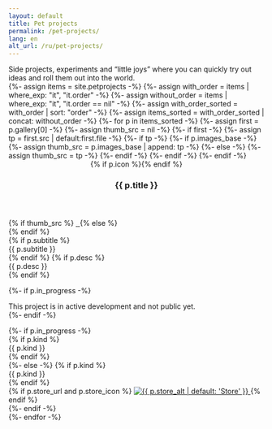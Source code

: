 ```yaml
---
layout: default
title: Pet projects
permalink: /pet-projects/
lang: en
alt_url: /ru/pet-projects/
---
```


<div class="pet-meta">
  <div class="case-summary2">
    Side projects, experiments and&nbsp;&ldquo;little joys&rdquo; where you&nbsp;can quickly try&nbsp;out ideas and&nbsp;roll them out into&nbsp;the&nbsp;world.
  </div>
</div>
<div class="pp-grid">
  {%- assign items = site.petprojects -%}
  {%- assign with_order = items | where_exp: "it", "it.order" -%}
  {%- assign without_order = items | where_exp: "it", "it.order == nil" -%}
  {%- assign with_order_sorted = with_order | sort: "order" -%}
  {%- assign items_sorted = with_order_sorted | concat: without_order -%}
  {%- for p in items_sorted -%}
    {%- assign first = p.gallery[0] -%}
    {%- assign thumb_src = nil -%}
    {%- if first -%}
      {%- assign tp = first.src | default:first.file -%}
      {%- if tp -%}
        {%- if p.images_base -%}
          {%- assign thumb_src = p.images_base | append: tp -%}
        {%- else -%}
          {%- assign thumb_src = tp -%}
        {%- endif -%}
      {%- endif -%}
    {%- endif -%}
    <article class="pp-card">
      <header class="pp-header">
        {% if p.icon %}<img class="pp-icon" src="{{ site.baseurl }}{{ p.icon }}" alt="">{% endif %}
        <h3 class="pp-title">{{ p.title }}</h3>
      </header>
      <div class="pp-body">
        <div class="pp-media">
  {% if thumb_src %}
    <a class="pp-media-link" href="javascript:void(0)" onclick="openPetGallery({{ forloop.index0 }}, 0)" aria-label="Open gallery">
      <img class="lazy-img" decoding="async" data-src="{{ site.baseurl }}{{ thumb_src }}" alt="">
      <noscript><img src="{{ site.baseurl }}{{ thumb_src }}" alt=""></noscript>
    </a>
{% else %}
  <div class="pp-media pp-media--ph">
    <div class="pp-media-ph" aria-hidden="true">
      <img class="pp-media-ph-ico" src="{{ site.baseurl }}/ui/icon_image_off.svg" alt="" loading="eager">
    </div>
  </div>
{% endif %}
</div>
        <div class="pp-side">
          <div class="pp-text">
  {% if p.subtitle %}<div class="pp-subtitle">{{ p.subtitle }}</div>{% endif %}
  {% if p.desc %}<div class="pp-desc">{{ p.desc }}</div>{% endif %}

  {%- if p.in_progress -%}
    <div class="pp-inprogress-note" role="note">
      This project is&nbsp;in&nbsp;active development and&nbsp;not&nbsp;public yet.
    </div>
  {%- endif -%}
</div>
<div class="pp-footer">
  {%- if p.in_progress -%}
    <!-- Сверху kind не показываем -->
    <div class="pp-links">
      {% if p.kind %}<div class="pp-kind">{{ p.kind }}</div>{% endif %}
    </div>
  {%- else -%}
    {% if p.kind %}<div class="pp-kind">{{ p.kind }}</div>{% endif %}
    <div class="pp-links">
      {% if p.store_url and p.store_icon %}
        <a class="pp-store" href="{{ p.store_url }}" target="_blank" rel="noopener">
          <img src="{{ p.store_icon | prepend: site.baseurl }}" alt="{{ p.store_alt | default: 'Store' }}">
        </a>
      {% endif %}
    </div>
  {%- endif -%}
</div>
        </div>
      </div>
    </article>
  {%- endfor -%}
</div>